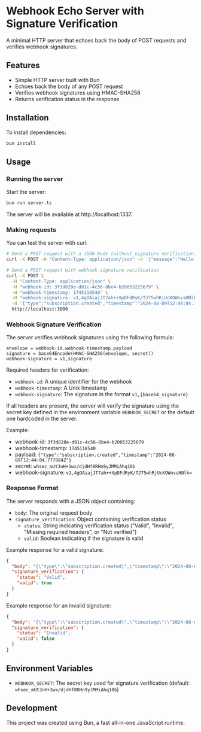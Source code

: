 # Webhook Echo Server with Signature Verification

A minimal HTTP server that echoes back the body of POST requests and verifies webhook signatures.

## Features

- Simple HTTP server built with Bun
- Echoes back the body of any POST request
- Verifies webhook signatures using HMAC-SHA256
- Returns verification status in the response

## Installation

To install dependencies:

```bash
bun install
```

## Usage

### Running the server

Start the server:

```bash
bun run server.ts
```

The server will be available at http://localhost:1337.

### Making requests

You can test the server with curl:

```bash
# Send a POST request with a JSON body (without signature verification)
curl -X POST -H "Content-Type: application/json" -d '{"message":"Hello World"}' http://localhost:3000

# Send a POST request with webhook signature verification
curl -X POST \
  -H "Content-Type: application/json" \
  -H "webhook-id: 3f3d820e-d01c-4c56-8be4-b20053225679" \
  -H "webhook-timestamp: 1745118540" \
  -H "webhook-signature: v1,4gOAiajJT7ah++XpDFdRyK/TJ75whRjUcKOWnvsHNlk=" \
  -d '{"type":"subscription.created","timestamp":"2024-08-09T12:44:04.777884Z"}' \
  http://localhost:3000
```

### Webhook Signature Verification

The server verifies webhook signatures using the following formula:

```
envelope = webhook-id.webhook-timestamp.payload
signature = base64Encode(HMAC-SHA256(envelope, secret))
webhook-signature = v1,signature
```

Required headers for verification:
- `webhook-id`: A unique identifier for the webhook
- `webhook-timestamp`: A Unix timestamp
- `webhook-signature`: The signature in the format `v1,{base64_signature}`

If all headers are present, the server will verify the signature using the secret key defined in the environment variable `WEBHOOK_SECRET` or the default one hardcoded in the server.

Example:
- webhook-id: `3f3d820e-d01c-4c56-8be4-b20053225679`
- webhook-timestamp: `1745118540`
- payload: `{"type":"subscription.created","timestamp":"2024-08-09T12:44:04.777884Z"}`
- secret: `whsec_mUt3nH+3wx/djdHf8RHn9yJMMiAhq10b`
- webhook-signature: `v1,4gOAiajJT7ah++XpDFdRyK/TJ75whRjUcKOWnvsHNlk=`

### Response Format

The server responds with a JSON object containing:
- `body`: The original request body
- `signature_verification`: Object containing verification status
  - `status`: String indicating verification status ("Valid", "Invalid", "Missing required headers", or "Not verified")
  - `valid`: Boolean indicating if the signature is valid

Example response for a valid signature:
```json
{
  "body": "{\"type\":\"subscription.created\",\"timestamp\":\"2024-08-09T12:44:04.777884Z\"}",
  "signature_verification": {
    "status": "Valid",
    "valid": true
  }
}
```

Example response for an invalid signature:
```json
{
  "body": "{\"type\":\"subscription.created\",\"timestamp\":\"2024-08-09T12:44:04.777884Z\"}",
  "signature_verification": {
    "status": "Invalid",
    "valid": false
  }
}
```

## Environment Variables

- `WEBHOOK_SECRET`: The secret key used for signature verification (default: `whsec_mUt3nH+3wx/djdHf8RHn9yJMMiAhq10b`)

## Development

This project was created using Bun, a fast all-in-one JavaScript runtime.
